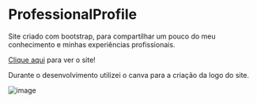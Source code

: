 # ProfessionalProfile
Site criado com bootstrap, para compartilhar um pouco do meu conhecimento e minhas experiências profissionais.

[Clique aqui](https://pauloo0611.github.io/ProfessionalProfile/) para ver o site!

Durante o desenvolvimento utilizei o canva para a criação da logo do site.

![image](https://user-images.githubusercontent.com/102112051/209717676-932b66e9-f958-494f-8568-6b364112bb37.png)




